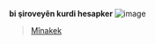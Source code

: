 **bi şiroveyên kurdi hesapker**
![image](https://github.com/Horhorist/hesapker-bi-siroveyen-kurdi/assets/109848153/db85090c-d221-484e-9d45-417a05da02ae)
> [Mînakek](https://hesapker-bi-siroveyen-kurdi.vercel.app/)
